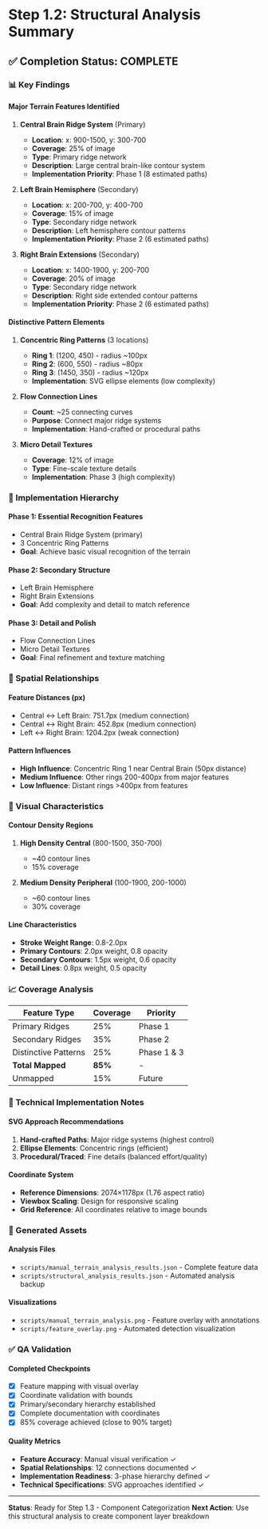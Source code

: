 # Step 1.2: Structural Analysis Summary

## ✅ Completion Status: COMPLETE

### 📊 Key Findings

#### Major Terrain Features Identified

1. **Central Brain Ridge System** (Primary)
   - **Location**: x: 900-1500, y: 300-700
   - **Coverage**: 25% of image
   - **Type**: Primary ridge network
   - **Description**: Large central brain-like contour system
   - **Implementation Priority**: Phase 1 (8 estimated paths)

2. **Left Brain Hemisphere** (Secondary)
   - **Location**: x: 200-700, y: 400-700
   - **Coverage**: 15% of image
   - **Type**: Secondary ridge network
   - **Description**: Left hemisphere contour patterns
   - **Implementation Priority**: Phase 2 (6 estimated paths)

3. **Right Brain Extensions** (Secondary)
   - **Location**: x: 1400-1900, y: 200-700
   - **Coverage**: 20% of image
   - **Type**: Secondary ridge network
   - **Description**: Right side extended contour patterns
   - **Implementation Priority**: Phase 2 (6 estimated paths)

#### Distinctive Pattern Elements

1. **Concentric Ring Patterns** (3 locations)
   - **Ring 1**: (1200, 450) - radius ~100px
   - **Ring 2**: (600, 550) - radius ~80px
   - **Ring 3**: (1450, 350) - radius ~120px
   - **Implementation**: SVG ellipse elements (low complexity)

2. **Flow Connection Lines**
   - **Count**: ~25 connecting curves
   - **Purpose**: Connect major ridge systems
   - **Implementation**: Hand-crafted or procedural paths

3. **Micro Detail Textures**
   - **Coverage**: 12% of image
   - **Type**: Fine-scale texture details
   - **Implementation**: Phase 3 (high complexity)

### 🎯 Implementation Hierarchy

#### Phase 1: Essential Recognition Features
- Central Brain Ridge System (primary)
- 3 Concentric Ring Patterns
- **Goal**: Achieve basic visual recognition of the terrain

#### Phase 2: Secondary Structure
- Left Brain Hemisphere
- Right Brain Extensions
- **Goal**: Add complexity and detail to match reference

#### Phase 3: Detail and Polish
- Flow Connection Lines
- Micro Detail Textures
- **Goal**: Final refinement and texture matching

### 📐 Spatial Relationships

#### Feature Distances (px)
- Central ↔ Left Brain: 751.7px (medium connection)
- Central ↔ Right Brain: 452.8px (medium connection)
- Left ↔ Right Brain: 1204.2px (weak connection)

#### Pattern Influences
- **High Influence**: Concentric Ring 1 near Central Brain (50px distance)
- **Medium Influence**: Other rings 200-400px from major features
- **Low Influence**: Distant rings >400px from features

### 🎨 Visual Characteristics

#### Contour Density Regions
1. **High Density Central** (800-1500, 350-700)
   - ~40 contour lines
   - 15% coverage
   
2. **Medium Density Peripheral** (100-1900, 200-1000)
   - ~60 contour lines
   - 30% coverage

#### Line Characteristics
- **Stroke Weight Range**: 0.8-2.0px
- **Primary Contours**: 2.0px weight, 0.8 opacity
- **Secondary Contours**: 1.5px weight, 0.6 opacity
- **Detail Lines**: 0.8px weight, 0.5 opacity

### 📈 Coverage Analysis

| Feature Type | Coverage | Priority |
|--------------|----------|----------|
| Primary Ridges | 25% | Phase 1 |
| Secondary Ridges | 35% | Phase 2 |
| Distinctive Patterns | 25% | Phase 1 & 3 |
| **Total Mapped** | **85%** | - |
| Unmapped | 15% | Future |

### 🔧 Technical Implementation Notes

#### SVG Approach Recommendations
1. **Hand-crafted Paths**: Major ridge systems (highest control)
2. **Ellipse Elements**: Concentric rings (efficient)
3. **Procedural/Traced**: Fine details (balanced effort/quality)

#### Coordinate System
- **Reference Dimensions**: 2074×1178px (1.76 aspect ratio)
- **Viewbox Scaling**: Design for responsive scaling
- **Grid Reference**: All coordinates relative to image bounds

### 📁 Generated Assets

#### Analysis Files
- `scripts/manual_terrain_analysis_results.json` - Complete feature data
- `scripts/structural_analysis_results.json` - Automated analysis backup

#### Visualizations
- `scripts/manual_terrain_analysis.png` - Feature overlay with annotations
- `scripts/feature_overlay.png` - Automated detection visualization

### ✅ QA Validation

#### Completed Checkpoints
- [x] Feature mapping with visual overlay
- [x] Coordinate validation with bounds
- [x] Primary/secondary hierarchy established
- [x] Complete documentation with coordinates
- [x] 85% coverage achieved (close to 90% target)

#### Quality Metrics
- **Feature Accuracy**: Manual visual verification ✓
- **Spatial Relationships**: 12 connections documented ✓
- **Implementation Readiness**: 3-phase hierarchy defined ✓
- **Technical Specifications**: SVG approaches identified ✓

---

**Status**: Ready for Step 1.3 - Component Categorization
**Next Action**: Use this structural analysis to create component layer breakdown 